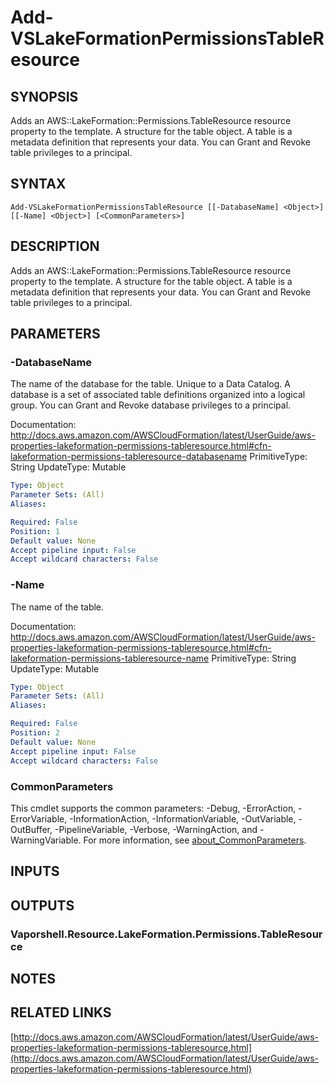 # Add-VSLakeFormationPermissionsTableResource

## SYNOPSIS
Adds an AWS::LakeFormation::Permissions.TableResource resource property to the template.
A structure for the table object.
A table is a metadata definition that represents your data.
You can Grant and Revoke table privileges to a principal.

## SYNTAX

```
Add-VSLakeFormationPermissionsTableResource [[-DatabaseName] <Object>] [[-Name] <Object>] [<CommonParameters>]
```

## DESCRIPTION
Adds an AWS::LakeFormation::Permissions.TableResource resource property to the template.
A structure for the table object.
A table is a metadata definition that represents your data.
You can Grant and Revoke table privileges to a principal.

## PARAMETERS

### -DatabaseName
The name of the database for the table.
Unique to a Data Catalog.
A database is a set of associated table definitions organized into a logical group.
You can Grant and Revoke database privileges to a principal.

Documentation: http://docs.aws.amazon.com/AWSCloudFormation/latest/UserGuide/aws-properties-lakeformation-permissions-tableresource.html#cfn-lakeformation-permissions-tableresource-databasename
PrimitiveType: String
UpdateType: Mutable

```yaml
Type: Object
Parameter Sets: (All)
Aliases:

Required: False
Position: 1
Default value: None
Accept pipeline input: False
Accept wildcard characters: False
```

### -Name
The name of the table.

Documentation: http://docs.aws.amazon.com/AWSCloudFormation/latest/UserGuide/aws-properties-lakeformation-permissions-tableresource.html#cfn-lakeformation-permissions-tableresource-name
PrimitiveType: String
UpdateType: Mutable

```yaml
Type: Object
Parameter Sets: (All)
Aliases:

Required: False
Position: 2
Default value: None
Accept pipeline input: False
Accept wildcard characters: False
```

### CommonParameters
This cmdlet supports the common parameters: -Debug, -ErrorAction, -ErrorVariable, -InformationAction, -InformationVariable, -OutVariable, -OutBuffer, -PipelineVariable, -Verbose, -WarningAction, and -WarningVariable. For more information, see [about_CommonParameters](http://go.microsoft.com/fwlink/?LinkID=113216).

## INPUTS

## OUTPUTS

### Vaporshell.Resource.LakeFormation.Permissions.TableResource
## NOTES

## RELATED LINKS

[http://docs.aws.amazon.com/AWSCloudFormation/latest/UserGuide/aws-properties-lakeformation-permissions-tableresource.html](http://docs.aws.amazon.com/AWSCloudFormation/latest/UserGuide/aws-properties-lakeformation-permissions-tableresource.html)

